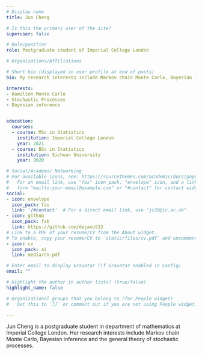```yaml
---
# Display name
title: Jun Cheng

# Is this the primary user of the site?
superuser: false

# Role/position
role: Postgraduate student of Imperial College London

# Organizations/Affiliations

# Short bio (displayed in user profile at end of posts)
bio: My research interests include Markov chain Monte Carlo, Bayesian inference and the general theory of stochastic processes.

interests:
- Hamilton Monte Carlo 
- Stochastic Processes
- Bayesian inference


education:
  courses:
  - course: MSc in Statistics
    institution: Imperial College London
    year: 2021
  - course: BSc in Statistics
    institution: Sichuan University
    year: 2020

# Social/Academic Networking
# For available icons, see: https://sourcethemes.com/academic/docs/page-builder/#icons
#   For an email link, use "fas" icon pack, "envelope" icon, and a link in the
#   form "mailto:your-email@example.com" or "#contact" for contact widget.
social:
- icon: envelope
  icon_pack: fas
  link: '/#contact'  # For a direct email link, use "jc20@ic.ac.uk".
- icon: github
  icon_pack: fab
  link: https://github.com/dejavu513
# Link to a PDF of your resume/CV from the About widget.
# To enable, copy your resume/CV to `static/files/cv.pdf` and uncomment the lines below.
- icon: cv
  icon_pack: ai
  link: media/CV.pdf

# Enter email to display Gravatar (if Gravatar enabled in Config)
email: ""

# Highlight the author in author lists? (true/false)
highlight_name: false

# Organizational groups that you belong to (for People widget)
#   Set this to `[]` or comment out if you are not using People widget.

---
```


Jun Cheng is a postgraduate student in department of mathematics at Imperial College London. Her research interests include Markov chain Monte Carlo, Bayesian inference and the general theory of stochastic processes.

